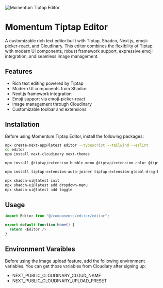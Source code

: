 ![Momentum Tiptap Editor](https://res.cloudinary.com/dpzh9dbnh/image/upload/v1719909574/g1sfir4pvlajk8oqhpie.png)

# Momentum Tiptap Editor

A customizable rich text editor built with Tiptap, Shadcn, Next.js, emoji-picker-react, and Cloudinary. This editor combines the flexibility of Tiptap with modern UI components, robust framework support, expressive emoji integration, and seamless image management.

## Features

- Rich text editing powered by Tiptap
- Modern UI components from Shadcn
- Next.js framework integration
- Emoji support via emoji-picker-react
- Image management through Cloudinary
- Customizable toolbar and extensions

## Installation

Before using Momentum Tiptap Editor, install the following packages:

```bash
npx create-next-app@latest editor --typescript --tailwind --eslint
cd editor
npm install next-cloudinary next-themes

npm install @tiptap/extension-bubble-menu @tiptap/extension-color @tiptap/extension-image @tiptap/extension-link @tiptap/extension-table @tiptap/extension-table-cell @tiptap/extension-table-header @tiptap/extension-table-row @tiptap/extension-text-align @tiptap/extension-text-style @tiptap/extension-youtube

npm install tiptap-extension-auto-joiner tiptap-extension-global-drag-handle tiptap-extension-resize-image

npx shadcn-ui@latest init
npx shadcn-ui@latest add dropdown-menu
npx shadcn-ui@latest add toggle
```

## Usage

```javascript
import Editor from "@/components/editor/editor";

export default function Home() {
  return <Editor />
}
```

## Environment Varaibles

Before using the image upload feature, add the following environment variables. You can get those variables from Cloudiary after signing up:

- NEXT_PUBLIC_CLOUDINARY_CLOUD_NAME
- NEXT_PUBLIC_CLOUDINARY_UPLOAD_PRESET
